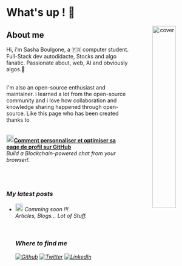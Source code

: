 # What's up ! 👋
<div align="center">
  <img align="right" width="35%" src="https://user-images.githubusercontent.com/105077278/219344905-6453b3ff-0554-4e2d-8ef9-5fab2de3058d.png" alt="cover" />
</div>

<h2>About me</h2>
Hi, i'm Sasha Boulgone, a 🇫🇷 computer student. Full-Stack dev autodidacte, Stocks and algo fanatic.
Passionate about, web, AI and obviously algos.🤔

<br>I'm also an open-source enthusiast and maintainer. i learned a lot from the open-source community and i love how collaboration and knowledge sharing happened through open-source. Like this page who has been created thanks to

<br><a href="https://sayfe.notion.site/sayfe/Comment-personnaliser-et-optimiser-sa-page-de-profil-sur-GitHub-b6673df4240d4927bbaddec93e5bae46"><b><img src="https://emojipedia-us.s3.dualstack.us-west-1.amazonaws.com/thumbs/240/apple/237/fire_1f525.png" width="20" alt="new" />Comment personnaliser et optimiser sa page de profil sur GitHub</b></a><br/><i>Build a Blockchain-powered chat from your browser!.



<br><br><h3>My latest posts</h3>
<ul>
  <li><a <b><img src="https://emojipedia-us.s3.dualstack.us-west-1.amazonaws.com/thumbs/240/apple/237/fire_1f525.png" width="20" alt="new" /> Comming soon !!!</b></a><br/><i>Articles, Blogs... Lot of Stuff.</i></li>

<br><h3>Where to find me</h3>
<p><a href="https://github.com/FastaLaPasta" target="_blank"><img alt="Github" src="https://img.shields.io/badge/GitHub-%2312100E.svg?&style=for-the-badge&logo=Github&logoColor=white" /></a> <a href="https://twitter.com/aquafizz2" target="_blank"><img alt="Twitter" src="https://img.shields.io/badge/twitter-%231DA1F2.svg?&style=for-the-badge&logo=twitter&logoColor=white" /></a> <a href="https://www.linkedin.com/in/sasha-boulogne-3b3314190/" target="_blank"><img alt="LinkedIn" src="https://img.shields.io/badge/linkedin-%230077B5.svg?&style=for-the-badge&logo=linkedin&logoColor=white" />
</p>
